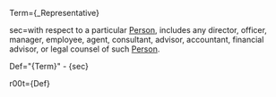 Term={_Representative}

sec=with respect to a particular <a href="#SPA.Def.Person.Def" class="definedterm">Person</a>, includes any director, officer, manager, employee, agent, consultant, advisor, accountant, financial advisor, or legal counsel of such <a href="#SPA.Def.Person.Def" class="definedterm">Person</a>.

Def="{Term}" - {sec}

r00t={Def}
